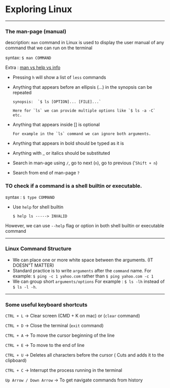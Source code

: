 # Exploring Linux

---

### The man-page (manual)

description: `man` command in Linux is used to display the user manual of any command that we can run on the terminal

syntax: `$ man COMMAND`


Extra : [man vs help vs info](https://unix.stackexchange.com/questions/19451/difference-between-help-info-and-man-command/159817)

* Pressing `h` will show a list of `less` commands

* Anything that appears before an ellipsis (...) in the synopsis can be repeated

      synopsis:  `$ ls [OPTION]... [FILE]...`

      Here for `ls` we can provide multiple options like `$ ls -a -C` etc.

* Anything that appears inside [] is optional

      For example in the `ls` command we can ignore both arguments.

* Anything that appears in bold should be typed as it is
* Anything with _ or italics should be substituted
* Search in man-age using `/`, go to next (`n`), go to previous ('`Shift + n`)
* Search from end of man-page `?`

### TO check if a command is a shell builtin or executable.
syntax : `$ type COMMAND`

* Use `help` for shell builtin

      $ help ls -----> INVALID

However, we can use `--help` flag or option in both shell builtin or executable command

--- 

### Linux Command Structure

* We can place one or more white space between the arguments. (IT DOESN"T MATTER)
* Standard practice is to write `arguments` after the `command` name. For example: `$ ping -c 1 yahoo.com` rather than `$ ping yahoo.com -c 1`
* We can group short `arguments/options` For example : `$ ls -lh` instead of `$ ls -l -h`. 

---

### Some useful keyboard shortcuts

`CTRL + L` -> Clear screen (CMD + K on mac) or (`clear` command)

`CTRL + D` -> Close the terminal (`exit` command)

`CTRL + A` -> To move the cursor beginning of the line

`CTRL + E` -> To move to the end of line

`CTRL + U` -> Deletes all characters before the cursor ( Cuts and adds it to the clipboard)

`CTRL + C` -> Interrupt the process running in the terminal

`Up Arrow / Down Arrow` -> To get navigate commands from history



